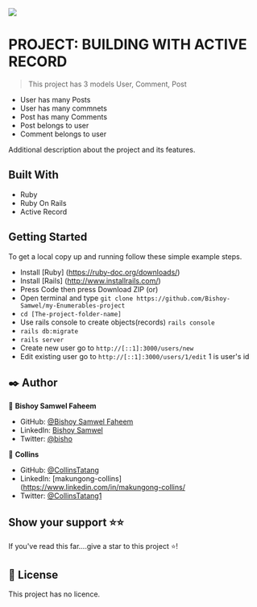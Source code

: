 ![](https://img.shields.io/badge/Microverse-blueviolet)

# PROJECT: BUILDING WITH ACTIVE RECORD


> This project has 3 models User, Comment, Post
- User has many Posts
- User has many commnets
- Post has many Comments
- Post belongs to user
- Comment belongs to user



Additional description about the project and its features.

## Built With

- Ruby
- Ruby On Rails
- Active Record


## Getting Started

To get a local copy up and running follow these simple example steps.

- Install [Ruby] (https://ruby-doc.org/downloads/)
- Install [Rails] (http://www.installrails.com/)
- Press Code then press Download ZIP (or)
- Open terminal and type `git clone https://github.com/Bishoy-Samwel/my-Enumerables-project`
- `cd [The-project-folder-name]`
- Use rails console to create objects(records) `rails console`
- `rails db:migrate`
- `rails server`
- Create new user go to `http://[::1]:3000/users/new`
- Edit existing user go to `http://[::1]:3000/users/1/edit` 1 is user's id 




## ✒️  Author <a name = "author"></a>

👤 **Bishoy Samwel Faheem**
- GitHub: [@Bishoy Samwel Faheem](https://github.com/Bishoy-Samwel)
- LinkedIn: [Bishoy Samwel](https://www.linkedin.com/in/bishoy-samwuel-ss/)
- Twitter: [@bisho](https://twitter.com/BishoFaheem15)

👤 **Collins**
- GitHub: [@CollinsTatang](https://github.com/CollinsTatang)
- LinkedIn: [makungong-collins](https://www.linkedin.com/in/makungong-collins/
- Twitter: [@CollinsTatang1](https://twitter.com/CollinsTatang1)



## Show your support ⭐️⭐️

If you've read this far....give a star to this project ⭐️!

## 📝 License

This project has no licence.
